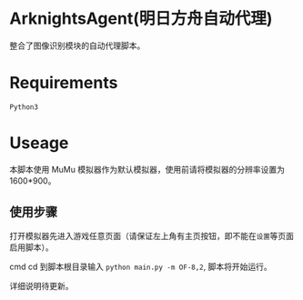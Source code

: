 # ArknightsAgent(明日方舟自动代理)
整合了图像识别模块的自动代理脚本。

# Requirements
`Python3`

# Useage
本脚本使用 MuMu 模拟器作为默认模拟器，使用前请将模拟器的分辨率设置为 1600*900。

## 使用步骤
打开模拟器先进入游戏任意页面（请保证左上角有主页按钮，即不能在`设置`等页面启用脚本）。

cmd cd 到脚本根目录输入 `python main.py -m OF-8,2`, 脚本将开始运行。

详细说明待更新。
